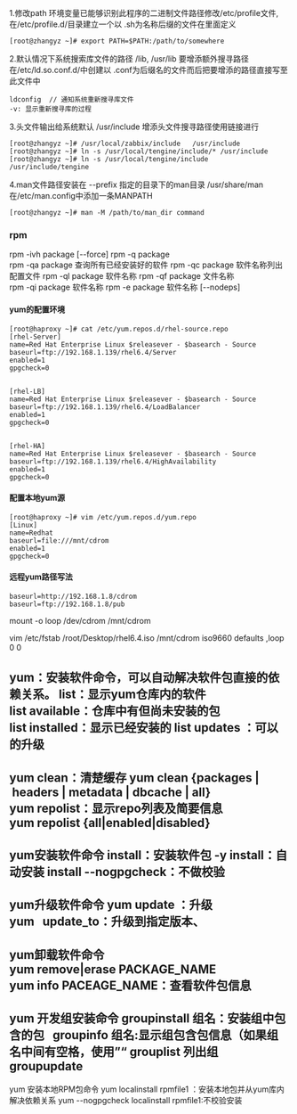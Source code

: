 1.修改path 环境变量已能够识别此程序的二进制文件路径修改/etc/profile文件, 在/etc/profile.d/目录建立一个以 .sh为名称后缀的文件在里面定义 

```shell
[root@zhangyz ~]# export PATH=$PATH:/path/to/somewhere
```

2.默认情况下系统搜索库文件的路径 /lib, /usr/lib 要增添额外搜寻路径在/etc/ld.so.conf.d/中创建以 .conf为后缀名的文件而后把要增添的路径直接写至此文件中
```shell
ldconfig  // 通知系统重新搜寻库文件
-v: 显示重新搜寻库的过程
```

3.头文件输出给系统默认 /usr/include 增添头文件搜寻路径使用链接进行
```shell
[root@zhangyz ~]# /usr/local/zabbix/include   /usr/include
[root@zhangyz ~]# ln -s /usr/local/tengine/include/* /usr/include  
[root@zhangyz ~]# ln -s /usr/local/tengine/include /usr/include/tengine    
```

4.man文件路径安装在 --prefix 指定的目录下的man目录 /usr/share/man 在/etc/man.config中添加一条MANPATH
```shell
[root@zhangyz ~]# man -M /path/to/man_dir command
```




### rpm

rpm -ivh package [--force]
rpm -q package	
rpm -qa package	查询所有已经安装好的软件 
rpm -qc	package	软件名称列出配置文件
rpm -ql	package	软件名称
rpm -qf	package	文件名称      
rpm -qi	package	软件名称
rpm -e package 软件名称 [--nodeps]


#### yum的配置环境
```shell
[root@haproxy ~]# cat /etc/yum.repos.d/rhel-source.repo 
[rhel-Server]
name=Red Hat Enterprise Linux $releasever - $basearch - Source
baseurl=ftp://192.168.1.139/rhel6.4/Server
enabled=1
gpgcheck=0


[rhel-LB]
name=Red Hat Enterprise Linux $releasever - $basearch - Source
baseurl=ftp://192.168.1.139/rhel6.4/LoadBalancer
enabled=1
gpgcheck=0


[rhel-HA]
name=Red Hat Enterprise Linux $releasever - $basearch - Source
baseurl=ftp://192.168.1.139/rhel6.4/HighAvailability
enabled=1
gpgcheck=0
```

#### 配置本地yum源
```shell
[root@haproxy ~]# vim /etc/yum.repos.d/yum.repo
[Linux]
name=Redhat
baseurl=file:///mnt/cdrom
enabled=1
gpgcheck=0
```

#### 远程yum路径写法
```shell
baseurl=http://192.168.1.8/cdrom
baseurl=ftp://192.168.1.8/pub
```


mount -o loop /dev/cdrom /mnt/cdrom 

vim /etc/fstab
/root/Desktop/rhel6.4.iso           /mnt/cdrom              iso9660 defaults    ,loop   0 0 



yum：安装软件命令，可以自动解决软件包直接的依赖关系。
list：显示yum仓库内的软件
list available：仓库中有但尚未安装的包
list installed：显示已经安装的
list updates ：可以的升级
------------------------------------------------------------------------------------------
yum clean：清楚缓存
yum clean {packages | headers | metadata | dbcache | all}
yum repolist：显示repo列表及简要信息
yum repolist {all|enabled|disabled}
---------------------------------------------------------------
yum安装软件命令
install：安装软件包
-y install：自动安装
install --nogpgcheck：不做校验
------------------------------------------------------------------------------------------
yum升级软件命令
yum update ：升级
yum   update_to：升级到指定版本、
-----------------------------------------------------------------------------------------
yum卸载软件命令
yum remove|erase PACKAGE_NAME
yum info PACEAGE_NAME：查看软件包信息
------------------------------------------------------------------------------------------
yum 开发组安装命令
groupinstall 组名：安装组中包含的包  
groupinfo 组名:显示组包含包信息（如果组名中间有空格，使用”“
grouplist 列出组    
groupupdate
-------------------------------------------------------------------------------------------
yum 安装本地RPM包命令
yum localinstall rpmfile1 ：安装本地包并从yum库内解决依赖关系
yum --nogpgcheck localinstall rpmfile1:不校验安装
